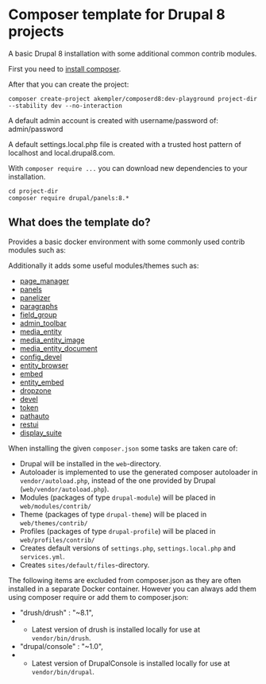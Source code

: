 # Composer template for Drupal 8 projects

A basic Drupal 8 installation with some additional common contrib modules.

First you need to [install composer](https://getcomposer.org/doc/00-intro.md#installation-linux-unix-osx).

After that you can create the project:

```
composer create-project akempler/composerd8:dev-playground project-dir --stability dev --no-interaction
```

A default admin account is created with username/password of:  
admin/password

A default settings.local.php file is created with a trusted host pattern of localhost and local.drupal8.com.

With `composer require ...` you can download new dependencies to your
installation.

```
cd project-dir
composer require drupal/panels:8.*
```

## What does the template do?

Provides a basic docker environment with some commonly used contrib modules such as:

Additionally it adds some useful modules/themes such as:
* [page_manager](https://www.drupal.org/project/page_manager)
* [panels](https://www.drupal.org/project/panels)
* [panelizer](https://www.drupal.org/project/panelizer)
* [paragraphs](https://www.drupal.org/project/paragraphs)
* [field_group](https://www.drupal.org/project/field_group)
* [admin_toolbar](https://www.drupal.org/project/admin_toolbar)
* [media_entity](https://www.drupal.org/project/media_entity)
* [media_entity_image](https://www.drupal.org/project/media_entity_image)
* [media_entity_document](https://www.drupal.org/project/media_entity_document)
* [config_devel](https://www.drupal.org/project/config_devel)
* [entity_browser](https://www.drupal.org/project/entity_browser)
* [embed](https://www.drupal.org/project/embed)
* [entity_embed](https://www.drupal.org/project/entity_embed)
* [dropzone](https://www.drupal.org/project/dropzone)
* [devel](https://www.drupal.org/project/devel)
* [token](https://www.drupal.org/project/token)
* [pathauto](https://www.drupal.org/project/pathauto)
* [restui](https://www.drupal.org/project/restui)
* [display_suite](https://www.drupal.org/project/ds)

When installing the given `composer.json` some tasks are taken care of:

* Drupal will be installed in the `web`-directory.
* Autoloader is implemented to use the generated composer autoloader in `vendor/autoload.php`,
  instead of the one provided by Drupal (`web/vendor/autoload.php`).
* Modules (packages of type `drupal-module`) will be placed in `web/modules/contrib/`
* Theme (packages of type `drupal-theme`) will be placed in `web/themes/contrib/`
* Profiles (packages of type `drupal-profile`) will be placed in `web/profiles/contrib/`
* Creates default versions of `settings.php`, `settings.local.php` and `services.yml`.
* Creates `sites/default/files`-directory.

The following items are excluded from composer.json as they are often installed in a separate Docker container. 
However you can always add them using composer require or add them to composer.json:
* "drush/drush" : "~8.1",
* * Latest version of drush is installed locally for use at `vendor/bin/drush`.
* "drupal/console" : "~1.0",
* * Latest version of DrupalConsole is installed locally for use at `vendor/bin/drupal`.
